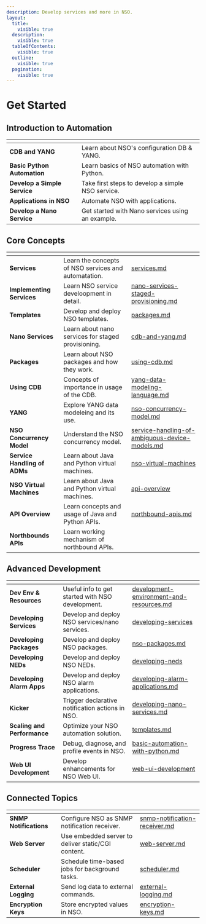 ```yaml
---
description: Develop services and more in NSO.
layout:
  title:
    visible: true
  description:
    visible: true
  tableOfContents:
    visible: true
  outline:
    visible: true
  pagination:
    visible: true
---
```


# Get Started

## Introduction to Automation

<table data-view="cards"><thead><tr><th></th><th></th></tr></thead><tbody><tr><td><strong>CDB and YANG</strong></td><td>Learn about NSO's configuration DB &#x26; YANG.</td></tr><tr><td><strong>Basic Python Automation</strong></td><td>Learn basics of NSO automation with Python.</td></tr><tr><td><strong>Develop a Simple Service</strong></td><td>Take first steps to develop a simple NSO service.</td></tr><tr><td><strong>Applications in NSO</strong></td><td>Automate NSO with applications.</td></tr><tr><td><strong>Develop a Nano Service</strong></td><td>Get started with Nano services using an example.</td></tr></tbody></table>

## Core Concepts

<table data-view="cards"><thead><tr><th></th><th></th><th data-hidden data-card-target data-type="content-ref"></th></tr></thead><tbody><tr><td><strong>Services</strong></td><td>Learn the concepts of NSO services and automatation.</td><td><a href="core-concepts/services.md">services.md</a></td></tr><tr><td><strong>Implementing Services</strong></td><td>Learn NSO service develoopment in detail.</td><td><a href="core-concepts/nano-services-staged-provisioning.md">nano-services-staged-provisioning.md</a></td></tr><tr><td><strong>Templates</strong></td><td>Develop and deploy NSO templates.</td><td><a href="core-concepts/packages.md">packages.md</a></td></tr><tr><td><strong>Nano Services</strong></td><td>Learn about nano services for staged provisioning.</td><td><a href="introduction-to-automation/cdb-and-yang.md">cdb-and-yang.md</a></td></tr><tr><td><strong>Packages</strong></td><td>Learn about NSO packages and how they work.</td><td><a href="core-concepts/using-cdb.md">using-cdb.md</a></td></tr><tr><td><strong>Using CDB</strong></td><td>Concepts of importance in usage of the CDB.</td><td><a href="core-concepts/yang-data-modeling-language.md">yang-data-modeling-language.md</a></td></tr><tr><td><strong>YANG</strong></td><td>Explore YANG data modeleing and its use.</td><td><a href="core-concepts/nso-concurrency-model.md">nso-concurrency-model.md</a></td></tr><tr><td><strong>NSO Concurrency Model</strong></td><td>Understand the NSO concurrency model.</td><td><a href="core-concepts/service-handling-of-ambiguous-device-models.md">service-handling-of-ambiguous-device-models.md</a></td></tr><tr><td><strong>Service Handling of ADMs</strong></td><td>Learn about Java and Python virtual machines.</td><td><a href="core-concepts/nso-virtual-machines/">nso-virtual-machines</a></td></tr><tr><td><strong>NSO Virtual Machines</strong></td><td>Learn about Java and Python virtual machines.</td><td><a href="core-concepts/api-overview/">api-overview</a></td></tr><tr><td><strong>API Overview</strong></td><td>Learn concepts and usage of Java and Python APIs. </td><td><a href="core-concepts/northbound-apis.md">northbound-apis.md</a></td></tr><tr><td><strong>Northbounds APIs</strong></td><td>Learn working mechanism of northbound APIs.</td><td></td></tr></tbody></table>

## Advanced Development

<table data-view="cards"><thead><tr><th></th><th></th><th data-hidden data-card-target data-type="content-ref"></th></tr></thead><tbody><tr><td><strong>Dev Env &#x26; Resources</strong></td><td>Useful info to get started with NSO development.</td><td><a href="advanced-development/development-environment-and-resources.md">development-environment-and-resources.md</a></td></tr><tr><td><strong>Developing Services</strong></td><td>Develop and deploy NSO services/nano services.</td><td><a href="advanced-development/developing-services/">developing-services</a></td></tr><tr><td><strong>Developing Packages</strong></td><td>Develop and deploy NSO packages.</td><td><a href="advanced-development/nso-packages.md">nso-packages.md</a></td></tr><tr><td><strong>Developing NEDs</strong></td><td>Develop and deploy NSO NEDs.</td><td><a href="advanced-development/developing-neds/">developing-neds</a></td></tr><tr><td><strong>Developing Alarm Apps</strong></td><td>Develop and deploy NSO alarm applications.</td><td><a href="advanced-development/developing-alarm-applications.md">developing-alarm-applications.md</a></td></tr><tr><td><strong>Kicker</strong></td><td>Trigger declarative notification actions in NSO.</td><td><a href="introduction-to-automation/developing-nano-services.md">developing-nano-services.md</a></td></tr><tr><td><strong>Scaling and Performance</strong></td><td>Optimize your NSO automation solution.</td><td><a href="core-concepts/templates.md">templates.md</a></td></tr><tr><td><strong>Progress Trace</strong></td><td>Debug, diagnose, and profile events in NSO.</td><td><a href="introduction-to-automation/basic-automation-with-python.md">basic-automation-with-python.md</a></td></tr><tr><td><strong>Web UI Development</strong></td><td>Develop enhancements for NSO Web UI.</td><td><a href="advanced-development/web-ui-development/">web-ui-development</a></td></tr></tbody></table>

## Connected Topics

<table data-view="cards"><thead><tr><th></th><th></th><th data-hidden data-card-target data-type="content-ref"></th></tr></thead><tbody><tr><td><strong>SNMP Notifications</strong></td><td>Configure NSO as SNMP notification receiver.</td><td><a href="connected-topics/snmp-notification-receiver.md">snmp-notification-receiver.md</a></td></tr><tr><td><strong>Web Server</strong></td><td>Use embedded server to deliver static/CGI content.</td><td><a href="connected-topics/web-server.md">web-server.md</a></td></tr><tr><td><strong>Scheduler</strong></td><td>Schedule time-based jobs for background tasks.</td><td><a href="connected-topics/scheduler.md">scheduler.md</a></td></tr><tr><td><strong>External Logging</strong></td><td>Send log data to external commands.</td><td><a href="connected-topics/external-logging.md">external-logging.md</a></td></tr><tr><td><strong>Encryption Keys</strong></td><td>Store encrypted values in NSO.</td><td><a href="connected-topics/encryption-keys.md">encryption-keys.md</a></td></tr></tbody></table>
